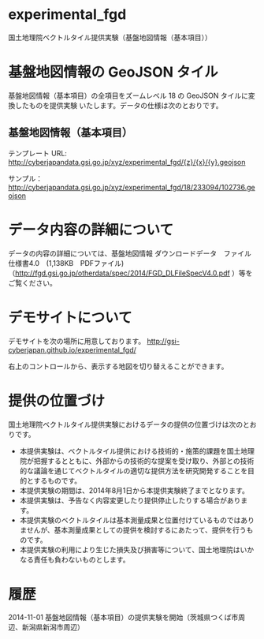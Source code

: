 experimental_fgd
================
国土地理院ベクトルタイル提供実験（基盤地図情報（基本項目））
# 基盤地図情報の GeoJSON タイル
基盤地図情報（基本項目）の全項目をズームレベル 18 の GeoJSON タイルに変換したものを提供実験
いたします。データの仕様は次のとおりです。

## 基盤地図情報（基本項目）
テンプレート URL: http://cyberjapandata.gsi.go.jp/xyz/experimental_fgd/{z}/{x}/{y}.geojson

サンプル：http://cyberjapandata.gsi.go.jp/xyz/experimental_fgd/18/233094/102736.geojson

# データ内容の詳細について
データの内容の詳細については、基盤地図情報 ダウンロードデータ　ファイル仕様書4.0　(1,138KB　PDFファイル)（http://fgd.gsi.go.jp/otherdata/spec/2014/FGD_DLFileSpecV4.0.pdf ）等をご覧ください。

# デモサイトについて
デモサイトを次の場所に用意しております。
http://gsi-cyberjapan.github.io/experimental_fgd/

右上のコントロールから、表示する地図を切り替えることができます。

# 提供の位置づけ
国土地理院ベクトルタイル提供実験におけるデータの提供の位置づけは次のとおりです。
- 本提供実験は、ベクトルタイル提供における技術的・施策的課題を国土地理院が把握するとともに、外部からの技術的な提案を受け取り、外部との技術的な議論を通じてベクトルタイルの適切な提供方法を研究開発することを目的とするものです。
- 本提供実験の期間は、2014年8月1日から本提供実験終了までとなります。
- 本提供実験は、予告なく内容変更したり提供停止したりする場合があります。
- 本提供実験のベクトルタイルは基本測量成果と位置付けているものではありませんが、基本測量成果としての提供を検討するにあたって、提供を行うものです。
- 本提供実験の利用により生じた損失及び損害等について、国土地理院はいかなる責任も負わないものとします。

# 履歴
2014-11-01 基盤地図情報（基本項目）の提供実験を開始（茨城県つくば市周辺、新潟県新潟市周辺）
